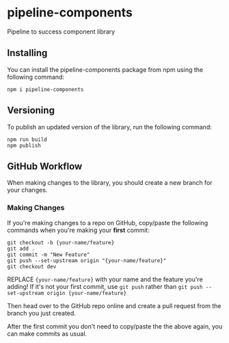 # pipeline-components

Pipeline to success component library

## Installing

You can install the pipeline-components package from npm using the following command:

```
npm i pipeline-components
```

## Versioning

To publish an updated version of the library, run the following command:

```
npm run build
npm publish
```

## GitHub Workflow

When making changes to the library, you should create a new branch for your changes.

### Making Changes

If you're making changes to a repo on GitHub, copy/paste the following commands when you're making your **first** commit:

```
git checkout -b {your-name/feature}
git add .
git commit -m "New Feature"
git push --set-upstream origin "{your-name/feature}"
git checkout dev
```

REPLACE `{your-name/feature}` with your name and the feature you're adding! If it's not your first commit, use `git push` rather than `git push --set-upstream origin {your-name/feature}`

Then head over to the GitHub repo online and create a pull request from the branch you just created.

After the first commit you don't need to copy/paste the the above again, you can make commits as usual.
